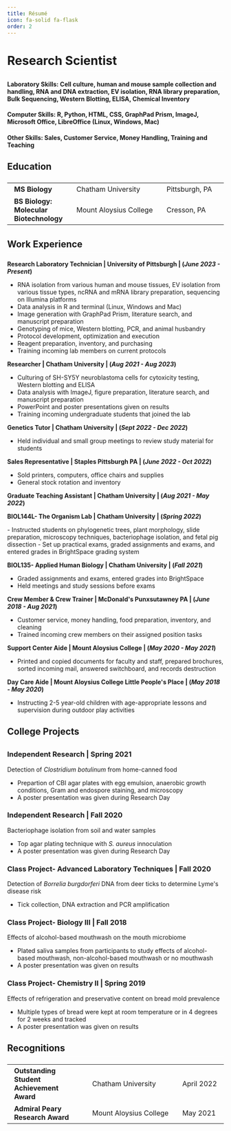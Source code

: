 ```yaml
---
title: Résumé
icon: fa-solid fa-flask
order: 2
---
```


<style>
  td{
    border:none;
  }
  h1,h2{
    border-bottom:1px solid white;
    padding-bottom:.3em;
  }
</style>

# Research Scientist


#### **Laboratory Skills:** Cell culture, human and mouse sample collection and handling, RNA and DNA extraction, EV isolation, RNA library preparation, Bulk Sequencing, Western Blotting, ELISA, Chemical Inventory

#### **Computer Skills:** R, Python, HTML, CSS, GraphPad Prism, ImageJ, Microsoft Office, LibreOffice (Linux, Windows, Mac)

#### **Other Skills:** Sales, Customer Service, Money Handling, Training and Teaching


## Education
<table style="margin: 0 auto; border-collapse: collapse; margin-bottom: 2em; width:100%;">
  <tr>
    <td style="padding: 4px 16px;"><strong>MS Biology</strong></td>
    <td style="padding: 4px 16px;white-space:nowrap;">Chatham University</td>
    <td style="padding: 4px 16px;white-space:nowrap;">Pittsburgh, PA</td>
    <td style="padding: 4px 16px; white-space:nowrap;">Aug 2023</td>
  </tr>
  <tr>
    <td style="padding: 4px 16px;"> <strong>BS Biology: Molecular Biotechnology</strong></td>
    <td style="padding: 4px 16px;white-space:nowrap;">Mount Aloysius College</td>
    <td style="padding: 4px 16px;white-space:nowrap;">Cresson, PA</td>
    <td style="padding: 4px 16px; white-space: nowrap;">June 2021</td>
  </tr>
</table>

## Work Experience
**Research Laboratory Technician      | University of Pittsburgh                           |  (_June 2023 - Present_)**
- RNA isolation from various human and mouse tissues, EV isolation from various tissue types, ncRNA and mRNA library preparation, sequencing on Illumina platforms
- Data analysis in R and terminal (Linux, Windows and Mac)
- Image generation with GraphPad Prism, literature search, and manuscript preparation
- Genotyping of mice, Western blotting, PCR, and animal husbandry
- Protocol development, optimization and execution
- Reagent preparation, inventory, and purchasing
- Training incoming lab members on current protocols

**Researcher                  |          Chatham University        |         (_Aug 2021 - Aug 2023_)**
- Culturing of SH-SY5Y neuroblastoma cells for cytoxicity testing, Western blotting and ELISA
- Data analysis with ImageJ, figure preparation, literature search, and manuscript preparation
- PowerPoint and poster presentations given on results
- Training incoming undergraduate students that joined the lab

**Genetics Tutor               |        Chatham University             |     (_Sept 2022 - Dec 2022_)**
- Held individual and small group meetings to review study material for students

**Sales Representative          |      Staples Pittsburgh PA         |       (_June 2022 - Oct 2022_)**
- Sold printers, computers, office chairs and supplies
- General stock rotation and inventory


<p><strong> Graduate Teaching Assistant      |       Chatham University     |      (<i>Aug 2021 - May 2022</i>) </strong></p>


<p><strong> BIOL144L- The Organism Lab |    Chatham University   |    (<i>Spring 2022</i>)  </strong></p>
- Instructed students on phylogenetic trees, plant morphology, slide preparation, microscopy techniques, bacteriophage isolation, and fetal pig dissection
- Set up practical exams, graded assignments and exams, and entered grades in BrightSpace grading system

**BIOL135- Applied Human Biology |   Chatham University    | (_Fall 2021_)**
- Graded assignments and exams, entered grades into BrightSpace
- Held meetings and study sessions before exams

**Crew Member & Crew Trainer    |   McDonald's Punxsutawney PA         |      (_June 2018 - Aug 2021_)**
- Customer service, money handling, food preparation, inventory, and cleaning
- Trained incoming crew members on their assigned position tasks

**Support Center Aide        |        Mount Aloysius College           |      (_May 2020 - May 2021_)**
- Printed and copied documents for faculty and staff, prepared brochures, sorted incoming mail, answered switchboard, and records destruction

**Day Care Aide      |   Mount Aloysius College Little People's Place     |   (_May 2018 - May 2020_)**
- Instructing 2-5 year-old children with age-appropriate lessons and supervision during outdoor play activities


## College Projects
### Independent Research                         |           Spring 2021
Detection of <i>Clostridium botulinum</i> from home-canned food
- Prepartion of CBI agar plates with egg emulsion, anaerobic growth conditions, Gram and endospore staining, and microscopy
- A poster presentation was given during Research Day 

### Independent Research                       |              Fall 2020
Bacteriophage isolation from soil and water samples
- Top agar plating technique with <i>S. aureus</i>  innoculation
- A poster presentation was given during Research Day

### Class Project- Advanced Laboratory Techniques       |     Fall 2020
Detection of <i>Borrelia burgdorferi</i> DNA from deer ticks to determine Lyme's disease risk
- Tick collection, DNA extraction and PCR amplification

### Class Project- Biology III                       |        Fall 2018
Effects of alcohol-based mouthwash on the mouth microbiome
- Plated saliva samples from participants to study effects of alcohol-based mouthwash, non-alcohol-based mouthwash or no mouthwash
- A poster presentation was given on results

### Class Project- Chemistry II              |               Spring 2019
Effects of refrigeration and preservative content on bread mold prevalence
- Multiple types of bread were kept at room temperature or in 4 degrees for 2 weeks and tracked
- A poster presentation was given on results

## Recognitions

<table style="margin: 0 auto; border-collapse: collapse; margin-bottom: 2em; width:100%;">
  <tr>
    <td style="padding: 4px 16px;"> <strong>Outstanding Student Achievement Award</strong></td>
    <td style="padding: 4px 16px;white-space:nowrap;">Chatham University</td>
    <td style="padding: 4px 16px; white-space: nowrap;">April 2022</td>
  </tr>
  <tr>
    <td style="padding: 4px 16px;"> <strong>Admiral Peary Research Award</strong></td>
    <td style="padding: 4px 16px;white-space:nowrap;">Mount Aloysius College</td>
    <td style="padding: 4px 16px; white-space: nowrap;">May 2021</td>
  </tr>
</table>

